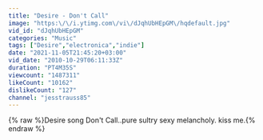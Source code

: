 ```yaml
---
title: "Desire - Don't Call"
image: "https:\/\/i.ytimg.com\/vi\/dJqhUbHEpGM\/hqdefault.jpg"
vid_id: "dJqhUbHEpGM"
categories: "Music"
tags: ["Desire","electronica","indie"]
date: "2021-11-05T21:45:20+03:00"
vid_date: "2010-10-29T06:11:33Z"
duration: "PT4M35S"
viewcount: "1487311"
likeCount: "10162"
dislikeCount: "127"
channel: "jesstrauss85"
---
```

{% raw %}Desire song Don't Call..pure sultry sexy melancholy. kiss me.{% endraw %}

